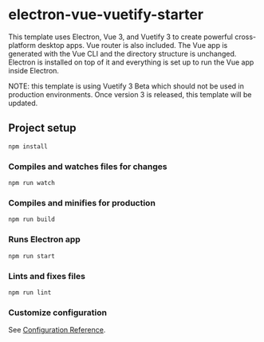 # electron-vue-vuetify-starter

This template uses Electron, Vue 3, and Vuetify 3 to create powerful cross-platform desktop apps. Vue router is also included. The Vue app is generated with the Vue CLI and the directory structure is unchanged. Electron is installed on top of it and everything is set up to run the Vue app inside Electron.

NOTE: this template is using Vuetify 3 Beta which should not be used in production environments. Once version 3 is released, this template will be updated.

## Project setup
```
npm install
```

### Compiles and watches files for changes
```
npm run watch
```

### Compiles and minifies for production
```
npm run build
```

### Runs Electron app
```
npm run start
```

### Lints and fixes files
```
npm run lint
```

### Customize configuration
See [Configuration Reference](https://cli.vuejs.org/config/).
